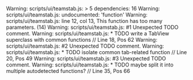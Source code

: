 Warning: scripts/ui/teamstab.js: > 5 dependencies: 16
Warning: scripts/ui/teamstab.js: undocumented: 'function'
Warning: scripts/ui/teamstab.js: line 12, col 13, This function has too many parameters. (14)
Warning: scripts/ui/teamstab.js:  #1 Unexpected TODO comment.
Warning: scripts/ui/teamstab.js:     * TODO write a TabView superclass with common functions // Line 18, Pos 62
Warning: scripts/ui/teamstab.js:  #2 Unexpected TODO comment.
Warning: scripts/ui/teamstab.js:     * TODO isolate common tab-related function // Line 20, Pos 49
Warning: scripts/ui/teamstab.js:  #3 Unexpected TODO comment.
Warning: scripts/ui/teamstab.js:     * TODO maybe split it into multiple autodetected functions? // Line 35, Pos 66
